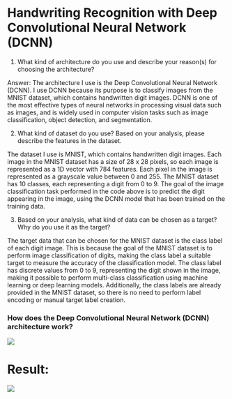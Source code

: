 # Handwriting Recognition with Deep Convolutional Neural Network (DCNN)

1. What kind of architecture do you use and describe your reason(s) for choosing the architecture?

Answer: 
The architecture I use is the Deep Convolutional Neural Network (DCNN). I use DCNN because its purpose is to classify images from the MNIST dataset, which contains handwritten digit images. DCNN is one of the most effective types of neural networks in processing visual data such as images, and is widely used in computer vision tasks such as image classification, object detection, and segmentation.

2. What kind of dataset do you use? Based on your analysis, please describe the features in the dataset.

The dataset I use is MNIST, which contains handwritten digit images. Each image in the MNIST dataset has a size of 28 x 28 pixels, so each image is represented as a 1D vector with 784 features. Each pixel in the image is represented as a grayscale value between 0 and 255.
The MNIST dataset has 10 classes, each representing a digit from 0 to 9. The goal of the image classification task performed in the code above is to predict the digit appearing in the image, using the DCNN model that has been trained on the training data.

3. Based on your analysis, what kind of data can be chosen as a target? Why do you use it as the target?

The target data that can be chosen for the MNIST dataset is the class label of each digit image. This is because the goal of the MNIST dataset is to perform image classification of digits, making the class label a suitable target to measure the accuracy of the classification model. The class label has discrete values from 0 to 9, representing the digit shown in the image, making it possible to perform multi-class classification using machine learning or deep learning models. Additionally, the class labels are already provided in the MNIST dataset, so there is no need to perform label encoding or manual target label creation.


<h3>How does the Deep Convolutional Neural Network (DCNN) architecture work?</h3>

<img src="https://github.com/skyradez/MNISTWIthDCNN-ANN-Qualification-2023-/blob/main/dcnn.png" />

# Result:
<img src="https://github.com/skyradez/Handwriting-Recognition-with-Deep-Convolutional-Neural-Network-ANN-Qualification-2023/blob/main/Model%20Performance.png" />
